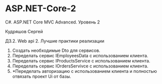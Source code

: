 # ASP.NET-Core-2
C#. ASP.NET Core MVC Advanced. Уровень 2

Кудряшов Сергей

ДЗ.2. Web api 2. Лучшие практики реализации
1. Создать необходимые Dto для сервисов.
2. Переделать сервис IEmployeesData с использованием клиента.
3. Переделать сервис IProductsService с использованием клиента.
4. Переделать сервис IOrdersServivce с использованием клиента.
5. *Переделать авторизацию с использованием клиента и полностью отвязать проект Ui от базы.